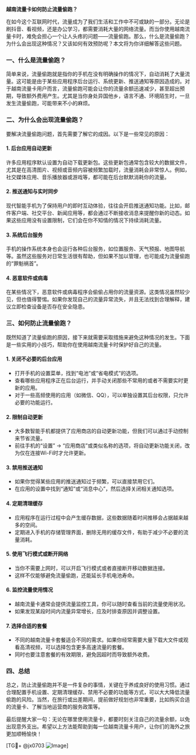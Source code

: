 **越南流量卡如何防止流量偷跑？**

在如今这个互联网时代，流量成为了我们生活和工作中不可或缺的一部分。无论是刷抖音、看视频，还是办公学习，都需要消耗大量的网络流量。而当你使用越南流量卡时，难免会担心一个让人头疼的问题——流量偷跑。那么，什么是流量偷跑？为什么会出现这种情况？又该如何有效预防呢？本文将为你详细解答这些问题。

### 一、什么是流量偷跑？

简单来说，流量偷跑就是指你的手机在没有明确操作的情况下，自动消耗了大量流量。这可能是由于某些应用程序后台运行、系统更新、推送通知等原因造成的。对于越南流量卡用户而言，流量偷跑可能会让你的流量余额迅速减少，甚至超出预期，导致额外费用产生。尤其是当你身处异国他乡，语言不通、环境陌生时，一旦发生流量偷跑，可能带来不小的麻烦。

### 二、为什么会出现流量偷跑？

要解决流量偷跑问题，首先需要了解它的成因。以下是一些常见的原因：

#### 1. **后台应用自动更新**
   许多应用程序默认设置为自动下载更新包。这些更新包通常包含较大的数据文件，尤其是在高清图片、视频或音频内容被频繁加载时，流量消耗会非常惊人。例如，社交媒体应用、音乐播放器或游戏等，都可能在后台默默消耗你的流量。

#### 2. **推送通知与实时同步**
   现代智能手机为了保持用户的即时互动体验，往往会开启推送通知功能。比如，邮件客户端、社交平台、新闻应用等，都会通过不断接收消息来提醒你新的动态。如果这些应用没有设置限制，它们会在你不知情的情况下持续消耗流量。

#### 3. **系统后台服务**
   手机的操作系统本身也会运行各种后台服务，如位置服务、天气预报、地图导航等。虽然这些服务对日常生活很有帮助，但如果不加以管理，也可能成为流量偷跑的“罪魁祸首”。

#### 4. **恶意软件或病毒**
   在某些情况下，恶意软件或病毒程序会偷偷占用你的流量资源。这类情况虽然较少见，但也值得警惕。如果你发现自己的流量异常流失，并且无法找到合理解释，建议立即检查设备是否存在安全隐患。

### 三、如何防止流量偷跑？

既然知道了流量偷跑的原因，接下来就需要采取措施来避免这种情况的发生。下面是一些实用的小技巧，帮助你在使用越南流量卡时保护好自己的流量。

#### 1. **关闭不必要的后台应用**
   - 打开手机的设置菜单，找到“电池”或“省电模式”的选项。
   - 查看哪些应用程序正在后台运行，并手动关闭那些不常用的或者不需要实时更新的应用。
   - 对于一些高频使用的应用（如微信、QQ），可以单独设置其后台权限，只允许必要的功能运行。

#### 2. **限制自动更新**
   - 大多数智能手机都提供了应用商店的自动更新功能，但我们可以通过手动控制来节省流量。
   - 前往手机的“设置” -> “应用商店”或类似名称的选项，将自动更新功能关闭，改为仅在连接Wi-Fi时才允许更新。

#### 3. **禁用推送通知**
   - 如果你觉得某些应用的推送通知过于频繁，可以直接禁用它们。
   - 在应用的设置中找到“通知”或“消息中心”，然后选择关闭相关通知选项。

#### 4. **定期清理缓存**
   - 应用程序在运行过程中会产生缓存数据，这些数据随着时间推移会占据越来越多的空间。
   - 定期进入手机的存储管理界面，删除无用的缓存文件，有助于减少不必要的流量消耗。

#### 5. **使用飞行模式或断开网络**
   - 当你不需要上网时，可以开启飞行模式或者直接断开移动数据连接。
   - 这样不仅能够避免流量偷跑，还能延长手机电池寿命。

#### 6. **监控流量使用情况**
   - 越南流量卡通常会提供流量监控工具，你可以随时查看当前的流量使用状况。
   - 如果发现某段时间内流量异常增长，应及时排查原因并调整设置。

#### 7. **选择合适的套餐**
   - 不同的越南流量卡套餐适合不同的需求。如果你经常需要大量下载大文件或观看高清视频，可以选择包含更多高速流量的套餐。
   - 同时也要注意套餐的有效期限，避免因超时而导致额外收费。

### 四、总结

总之，防止流量偷跑并不是一件复杂的事情，关键在于养成良好的使用习惯。通过合理配置手机设置、定期清理缓存、禁用不必要的功能等方式，可以大大降低流量偷跑的风险。当然，在旅行或出差期间，提前做好规划也非常重要，比如购买合适的流量卡、了解当地运营商的服务政策等。

最后提醒大家一句：无论在哪里使用流量卡，都要时刻关注自己的流量余额，以免出现意外支出。希望以上方法能帮助到每一位越南流量卡用户，让你们的海外之旅更加顺畅愉快！

[TG💪+ @jx0703 ![Image](https://github.com/user-attachments/assets/dbca1d08-cadb-493c-b0ec-ad6f7a83f270)]